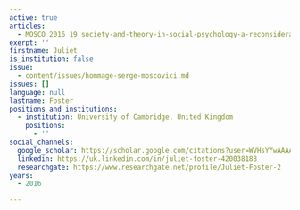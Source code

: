 ```yaml
---
active: true
articles:
  - MOSCO_2016_19_society-and-theory-in-social-psychology-a-reconsideration
exerpt: ''
firstname: Juliet
is_institution: false
issue:
  - content/issues/hommage-serge-moscovici.md
issues: []
language: null
lastname: Foster
positions_and_institutions:
  - institution: University of Cambridge, United Kingdom
    positions:
      - ''
social_channels:
  google_scholar: https://scholar.google.com/citations?user=WVHsYYwAAAAJ&hl=en
  linkedin: https://uk.linkedin.com/in/juliet-foster-420038188
  researchgate: https://www.researchgate.net/profile/Juliet-Foster-2
years:
  - 2016

---
```

